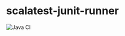 # scalatest-junit-runner

![Java CI](https://github.com/helmethair-co/scalatest-junit-runner/workflows/Java%20CI/badge.svg)
